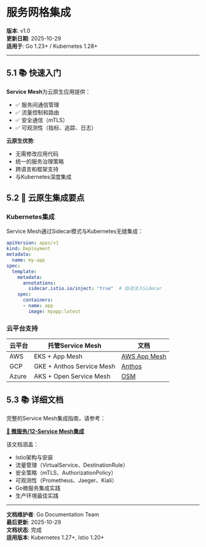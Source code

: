 ﻿# 服务网格集成

**版本**: v1.0  
**更新日期**: 2025-10-29  
**适用于**: Go 1.23+ / Kubernetes 1.28+

---

## 5.1 📚 快速入门

**Service Mesh**为云原生应用提供：

- ✅ 服务间通信管理
- ✅ 流量控制和路由
- ✅ 安全通信（mTLS）
- ✅ 可观测性（指标、追踪、日志）

**云原生优势**:

- 无需修改应用代码
- 统一的服务治理策略
- 跨语言和框架支持
- 与Kubernetes深度集成

## 5.2 🎯 云原生集成要点

### Kubernetes集成

Service Mesh通过Sidecar模式与Kubernetes无缝集成：

```yaml
apiVersion: apps/v1
kind: Deployment
metadata:
  name: my-app
spec:
  template:
    metadata:
      annotations:
        sidecar.istio.io/inject: "true"  # 自动注入Sidecar
    spec:
      containers:
      - name: app
        image: myapp:latest
```

### 云平台支持

| 云平台 | 托管Service Mesh | 文档 |
|--------|------------------|------|
| AWS | EKS + App Mesh | [AWS App Mesh](https://aws.amazon.com/app-mesh/) |
| GCP | GKE + Anthos Service Mesh | [Anthos](https://cloud.google.com/anthos) |
| Azure | AKS + Open Service Mesh | [OSM](https://openservicemesh.io/) |

## 5.3 📚 详细文档

完整的Service Mesh集成指南，请参考：

**[📖 微服务/12-Service Mesh集成](../05-微服务架构/README.md)**

该文档涵盖：

- Istio架构与安装
- 流量管理（VirtualService、DestinationRule）
- 安全策略（mTLS、AuthorizationPolicy）
- 可观测性（Prometheus、Jaeger、Kiali）
- Go微服务集成实践
- 生产环境最佳实践

---

**文档维护者**: Go Documentation Team  
**最后更新**: 2025-10-29  
**文档状态**: 完成  
**适用版本**: Kubernetes 1.27+, Istio 1.20+
